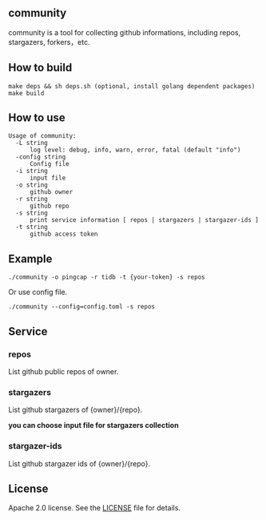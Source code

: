 ## community

community is a tool for collecting github informations, including repos, stargazers, forkers，etc.

## How to build

```
make deps && sh deps.sh (optional, install golang dependent packages)
make build
```

## How to use

```
Usage of community:
  -L string
      log level: debug, info, warn, error, fatal (default "info")
  -config string
      Config file
  -i string
      input file
  -o string
      github owner
  -r string
      github repo
  -s string
      print service information [ repos | stargazers | stargazer-ids ]
  -t string
      github access token
```

## Example

```
./community -o pingcap -r tidb -t {your-token} -s repos
```

Or use config file.

```
./community --config=config.toml -s repos
```

## Service


### repos
List github public repos of owner.

### stargazers
List github stargazers of {owner}/{repo}.

**you can choose input file for stargazers collection**

### stargazer-ids
List github stargazer ids of {owner}/{repo}.

## License
Apache 2.0 license. See the [LICENSE](./LICENSE) file for details.
